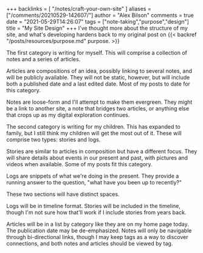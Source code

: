 +++
backlinks = [
    "/notes/craft-your-own-site"
]
aliases = ["/comments/20210529-142607/"]
author = "Alex Bilson"
comments = true
date = "2021-05-29T14:26:07"
tags = ["note-taking","purpose","design"]
title = "My Site Design"
+++
I've thought more about the structure of my site, and what's developing hardens back to my original post on {{< backref "/posts/resources/purpose.md" purpose. >}}

The first category is writing for myself. This will comprise a collection of notes and a series of articles.

Articles are compositions of an idea, possibly linking to several notes, and will be publicly available. They will not be static, however, but will include both a published date and a last edited date. Most of my posts to date for this category.

Notes are loose-form and I'll attempt to make them evergreen. They might be a link to another site, a note that bridges two articles, or anything else that crops up as my digital exploration continues.

The second category is writing for my children. This has expanded to family, but I still think my children will get the most out of it. These will comprise two types: stories and logs.

Stories are similar to articles in composition but have a different focus. They will share details about events in our present and past, with pictures and videos when available. Some of my posts fit this category.

Logs are snippets of what we're doing in the present. They provide a running answer to the question, "what have you been up to recently?"

These two sections will have distinct spaces.

Logs will be in timeline format. Stories will be included in the timeline, though I'm not sure how that'll work if I include stories from years back.

Articles will be in a list by category like they are on my home page today. The publication date may be de-emphasized. Notes will only be navigable through bi-directional links, though I may keep tags as a way to discover connections, and both notes and articles should be viewed by tag.

